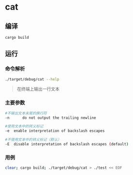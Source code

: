 # cat

## 编译
```bash
cargo build
```

## 运行

### 命令解析
```bash
./target/debug/cat --help
```
> 在终端上输出一行文本

### 主要参数
```bash
#不输出文本末尾的换行符
-n	 	do not output the trailing newline

#使用文本中的转义标记
-e 	enable interpretation of backslash escapes

#不使用文本中的转义标记（默认）
-E 	disable interpretation of backslash escapes (default)
```

### 用例
```bash
clear; cargo build; ./target/debug/cat > ./test << EOF

```
